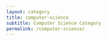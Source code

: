 ```yaml
---
layout: category
title: computer-science
subtitle: Computer Science Category
permalink: /computer-science/
---
```

